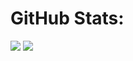 
# GitHub Stats:

![](https://github-readme-stats.vercel.app/api?username=r14chandra&show_icons=true&theme=radical&include_all_commits=true&count_private=true)
![](https://github-readme-streak-stats.herokuapp.com/?user=r14chandra&theme=radical&hide_border=false)
<!-- ![](https://github-readme-stats.vercel.app/api/top-langs/?username=r14chandra&theme=radical&hide_border=false&include_all_commits=true&count_private=true&layout=compact) -->

<!--
**r14chandra/r14chandra** is a ✨ _special_ ✨ repository because its `README.md` (this file) appears on your GitHub profile.

Here are some ideas to get you started:

- 🔭 I’m currently working on ...
- 🌱 I’m currently learning ...
- 👯 I’m looking to collaborate on ...
- 🤔 I’m looking for help with ...
- 💬 Ask me about ...
- 📫 How to reach me: ...
- 😄 Pronouns: ...
- ⚡ Fun fact: ...
-->
